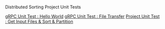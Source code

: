 Distributed Sorting Project Unit Tests

[gRPC Unit Test : Hello World](https://github.com/shinjw4929/cs332_project_unit_test/tree/gRPC_test_1)
[gRPC Unit Test : File Transfer](https://github.com/shinjw4929/cs332_project_unit_test/tree/gRPC_file_test)
[Project Unit Test : Get Input Files & Sort & Partition](https://github.com/shinjw4929/cs332_project_unit_test/tree/getInput_sort_partition)
